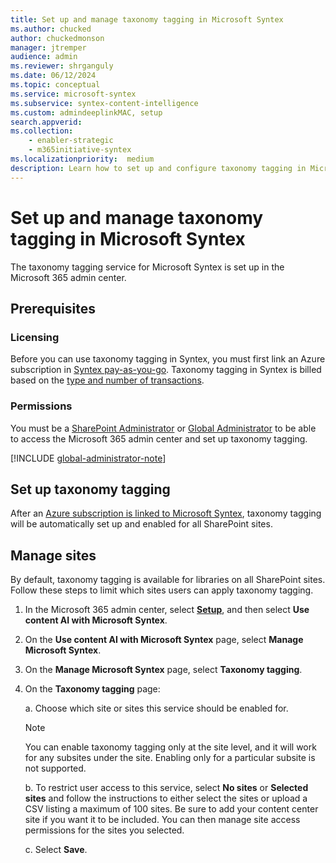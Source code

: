 ```yaml
---
title: Set up and manage taxonomy tagging in Microsoft Syntex
ms.author: chucked
author: chuckedmonson
manager: jtremper
audience: admin
ms.reviewer: shrganguly
ms.date: 06/12/2024
ms.topic: conceptual
ms.service: microsoft-syntex
ms.subservice: syntex-content-intelligence
ms.custom: admindeeplinkMAC, setup
search.appverid:
ms.collection:
    - enabler-strategic
    - m365initiative-syntex
ms.localizationpriority:  medium
description: Learn how to set up and configure taxonomy tagging in Microsoft Syntex.
---
```


# Set up and manage taxonomy tagging in Microsoft Syntex

The taxonomy tagging service for Microsoft Syntex is set up in the Microsoft 365 admin center.

## Prerequisites

### Licensing

Before you can use taxonomy tagging in Syntex, you must first link an Azure subscription in [Syntex pay-as-you-go](syntex-azure-billing.md). Taxonomy tagging in Syntex is billed based on the [type and number of transactions](syntex-pay-as-you-go-services.md).

### Permissions

You must be a [SharePoint Administrator](/entra/identity/role-based-access-control/permissions-reference#sharepoint-administrator) or [Global Administrator](/entra/identity/role-based-access-control/permissions-reference#global-administrator) to be able to access the Microsoft 365 admin center and set up taxonomy tagging.

[!INCLUDE [global-administrator-note](../includes/global-administrator-note.md)]

## Set up taxonomy tagging

After an [Azure subscription is linked to Microsoft Syntex](syntex-azure-billing.md), taxonomy tagging will be automatically set up and enabled for all SharePoint sites.

## Manage sites

By default, taxonomy tagging is available for libraries on all SharePoint sites. Follow these steps to limit which sites users can apply taxonomy tagging.

1. In the Microsoft 365 admin center, select <a href="https://go.microsoft.com/fwlink/p/?linkid=2171997" target="_blank">**Setup**</a>, and then select **Use content AI with Microsoft Syntex**.

2. On the **Use content AI with Microsoft Syntex** page, select **Manage Microsoft Syntex**.

3. On the **Manage Microsoft Syntex** page, select **Taxonomy tagging**.

4. On the **Taxonomy tagging** page:

    a. Choose which site or sites this service should be enabled for.

    > [!NOTE]
    > You can enable taxonomy tagging only at the site level, and it will work for any subsites under the site. Enabling only for a particular subsite is not supported.

    b. To restrict user access to this service, select **No sites** or **Selected sites** and follow the instructions to either select the sites or upload a CSV listing a maximum of 100 sites. Be sure to add your content center site if you want it to be included. You can then manage site access permissions for the sites you selected.

    c. Select **Save**.

